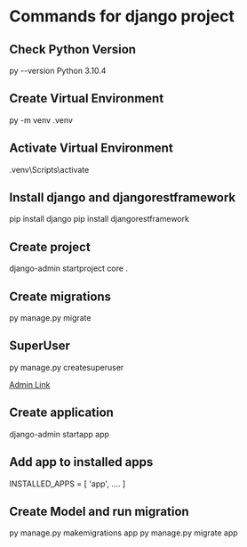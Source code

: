 # Commands for django project

## Check Python Version
py --version
Python 3.10.4

## Create Virtual Environment
py -m venv .venv

## Activate Virtual Environment

.venv\Scripts\activate

## Install django and djangorestframework
pip install django
pip install djangorestframework

## Create project
django-admin startproject core .

## Create migrations
py manage.py migrate

## SuperUser
py manage.py createsuperuser

[Admin Link](http://127.0.0.1:8000/admin/auth/user/)

## Create application
django-admin startapp app

## Add app to installed apps
INSTALLED_APPS = [
    'app',
    ....
]

## Create Model and run migration
py manage.py makemigrations app
py manage.py migrate app